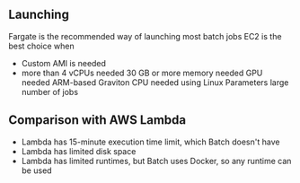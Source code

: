 ## Launching 
Fargate is the recommended way of launching most batch jobs
EC2 is the best choice when
- Custom AMI is needed
- more than 4 vCPUs needed
30 GB or more memory needed
GPU needed
ARM-based Graviton CPU needed
using Linux Parameters
	large number of jobs

## Comparison with AWS Lambda 
- Lambda has 15-minute execution time limit, which Batch doesn't have
- Lambda has limited disk space
- Lambda has limited runtimes, but Batch uses Docker, so any runtime can be used